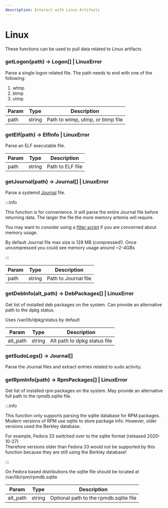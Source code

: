 ```yaml
---
description: Interact with Linux Artifacts
---
```


# Linux

These functions can be used to pull data related to Linux artifacts

### getLogon(path) -> Logon[] | LinuxError

Parse a single logon related file. The path needs to end with one of the following:

1. wtmp
2. btmp
3. utmp

| Param | Type   | Description                      |
| ----- | ------ | -------------------------------- |
| path  | string | Path to wtmp, utmp, or btmp file |

### getElf(path) -> ElfInfo | LinuxError

Parse an ELF executable file.

| Param | Type   | Description      |
| ----- | ------ | ---------------- |
| path  | string | Path to ELF file |

### getJournal(path) -> Journal[] | LinuxError

Parse a systemd [Journal](../../Artifacts/Linux%20Artifacts/journals.md) file.

:::info

This function is for convenience. It will parse the entire Journal file before
returning data. The larger the file the more memory artemis will require.

You may want to consider using a
[filter script](../../Intro/Scripting/filterscripts.md) if you are concerned
about memory usage.

By default Journal file max size is 128 MB (compressed!). Once uncompressed you could see memory usage around ~2-4GBs

:::

| Param | Type   | Description          |
| ----- | ------ | -------------------- |
| path  | string | Path to Journal file |

### getDebInfo(alt_path) -> DebPackages[] | LinuxError

Get list of installed deb packages on the system. Can provide an alternative
path to the dpkg status.

Uses /var/lib/dpkg/status by default

| Param    | Type   | Description                  |
| -------- | ------ | ---------------------------- |
| alt_path | string | Alt path to dpkg status file |

### getSudoLogs() -> Journal[]

Parse the Journal files and extract entries related to sudo activity.

### getRpmInfo(path) -> RpmPackages[] | LinuxError

Get list of installed rpm packages on the system. May provide an alternative
full path to the rpmdb.sqlite file.

:::info

This function only supports parsing the sqlite database for RPM packages.\
Modern versions of RPM use sqlite to store package info. However, older versions
used the Berkley database.

For example, Fedora 33 switched over to the sqlite format (released 2020-10-27)\
Therefore versions older than Fedora 33 would not be supported by this function
because they are still using the Berkley database!

:::

On Fedora based distributions the sqlite file should be located at
/var/lib/rpm/rpmdb.sqlite

| Param    | Type   | Description                            |
| -------- | ------ | -------------------------------------- |
| alt_path | string | Optional path to the rpmdb.sqlite file |
